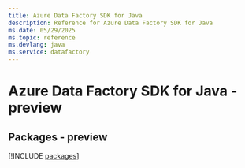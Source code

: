 ```yaml
---
title: Azure Data Factory SDK for Java
description: Reference for Azure Data Factory SDK for Java
ms.date: 05/29/2025
ms.topic: reference
ms.devlang: java
ms.service: datafactory
---
```

# Azure Data Factory SDK for Java - preview
## Packages - preview
[!INCLUDE [packages](data-factory-index.md)]
